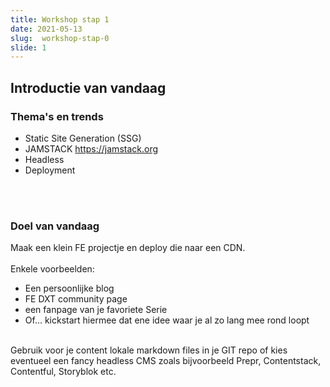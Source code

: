 ```yaml
---
title: Workshop stap 1
date: 2021-05-13
slug:  workshop-stap-0
slide: 1
---
```


## Introductie van vandaag

### Thema's en trends
- Static Site Generation (SSG)
- JAMSTACK <https://jamstack.org>
- Headless 
- Deployment

<br />
<br />

### Doel van vandaag
Maak een klein FE projectje en deploy die naar een CDN. <br><br>
Enkele voorbeelden:
- Een persoonlijke blog 
- FE DXT community page
- een fanpage van je favoriete Serie
- Of... kickstart hiermee dat ene idee waar je al zo lang mee rond loopt

<br>
Gebruik voor je content lokale markdown files in je GIT repo of kies eventueel een fancy headless CMS zoals bijvoorbeeld Prepr, Contentstack, Contentful, Storyblok etc.

